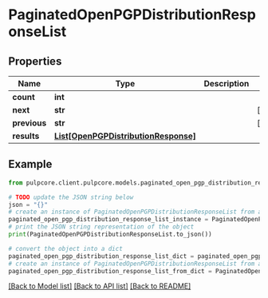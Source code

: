# PaginatedOpenPGPDistributionResponseList


## Properties

Name | Type | Description | Notes
------------ | ------------- | ------------- | -------------
**count** | **int** |  | 
**next** | **str** |  | [optional] 
**previous** | **str** |  | [optional] 
**results** | [**List[OpenPGPDistributionResponse]**](OpenPGPDistributionResponse.md) |  | 

## Example

```python
from pulpcore.client.pulpcore.models.paginated_open_pgp_distribution_response_list import PaginatedOpenPGPDistributionResponseList

# TODO update the JSON string below
json = "{}"
# create an instance of PaginatedOpenPGPDistributionResponseList from a JSON string
paginated_open_pgp_distribution_response_list_instance = PaginatedOpenPGPDistributionResponseList.from_json(json)
# print the JSON string representation of the object
print(PaginatedOpenPGPDistributionResponseList.to_json())

# convert the object into a dict
paginated_open_pgp_distribution_response_list_dict = paginated_open_pgp_distribution_response_list_instance.to_dict()
# create an instance of PaginatedOpenPGPDistributionResponseList from a dict
paginated_open_pgp_distribution_response_list_from_dict = PaginatedOpenPGPDistributionResponseList.from_dict(paginated_open_pgp_distribution_response_list_dict)
```
[[Back to Model list]](../README.md#documentation-for-models) [[Back to API list]](../README.md#documentation-for-api-endpoints) [[Back to README]](../README.md)


